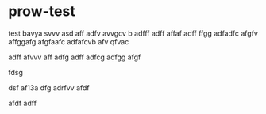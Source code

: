 # prow-test
test
bavya
svvv
asd
aff
adfv
avvgcv b
adfff
adff
affaf
adff
ffgg
adfadfc
afgfv
affggafg
afgfaafc
adfafcvb
afv
qfvac

adff
afvvv
aff
adfg
adff
adfcg
adfgg
afgf

fdsg

dsf
af13a
dfg
adrfvv
afdf

afdf
adff
